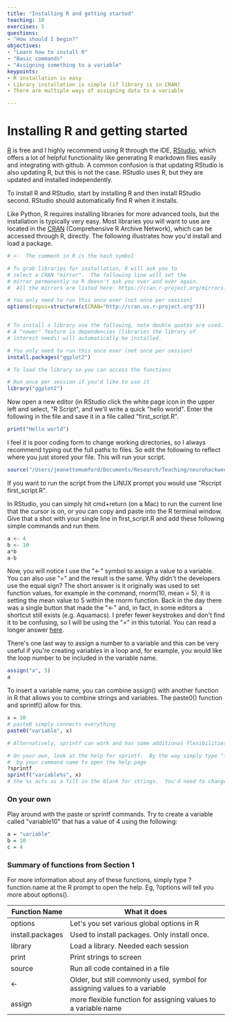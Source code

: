 ```yaml
---
title: "Installing R and getting started"
teaching: 10
exercises: 5
questions:
- "How should I begin?"
objectives:
- "Learn how to install R"
- "Basic commands"
- "Assigning something to a variable"
keypoints:
- R installation is easy
- Library installation is simple (if library is in CRAN)
- There are multiple ways of assigning data to a variable

---
```


# Installing R and getting started


[R](https://www.r-project.org/) is free and I highly recommend using R through the IDE, [RStudio](https://www.rstudio.com/), which offers a lot of helpful functionality like generating R markdown files easily and integrating with github.  A common confusion is that updating RStudio is also updating R, but this is not the case.  RStudio uses R, but they are updated and installed independently.

To install R and RStudio, start by installing R and then install RStudio second.  RStudio should automatically find R when it installs.

Like Python, R requires installing libraries for more advanced tools, but  the installation is typically very easy.  Most libraries you will want to use are located in the [CRAN](https://cran.r-project.org/) (Comprehensive R Archive Network), which can be accessed through R, directly.  The following illustrates how you'd install and load a package.



```r
# <-  The comment in R is the hash symbol

# To grab libraries for installation, R will ask you to
# select a CRAN "mirror".  The following line will set the
# mirror permanently so R doesn't ask you over and over again.
#  All the mirrors are listed here: https://cran.r-project.org/mirrors.html

# You only need to run this once ever (not once per session)
options(repos=structure(c(CRAN="http://cran.us.r-project.org")))


# To install a library use the following, note double quotes are used.
# A "newer" feature is dependencies (libraries the library of 
# interest needs) will automatically be installed.

# You only need to run this once ever (not once per session)
install.packages("ggplot2")

# To load the library so you can access the functions 

# Run once per session if you'd like to use it
library("ggplot2")
```
Now open a new editor (in RStudio click the white page icon in the upper left and select, "R Script", and we'll write a quick "hello world".  Enter the following in the file and save it in a file called "first_script.R".

```r
print("Hello world")
```

I feel it is poor coding form to change working directories, so I always recommend typing out the full paths to files.  So edit the following to reflect where you just stored your file.  This will run your script.

```r
source("/Users/jeanettemumford/Documents/Research/Teaching/neurohackweek2017/first_script.R")
```

If you want to run the script from the LINUX prompt you would use "Rscript first_script.R".  

In RStudio, you can simply hit cmd+return (on a Mac) to run the current line that the cursor is on, or you can copy and paste into the R terminal window.  Give that a shot with your single line in first_script.R and add these following simple commands and run them.


```r
a <- 4
b <- 10
a*b
a-b
```

Now, you will notice I use the "<-" symbol to assign a value to a variable.  You can also use "=" and the result is the same.  Why didn't the developers use the equal sign?  The short answer is it originally was used to set function values, for example in the command, rnorm(10, mean = 5), it is setting the mean value to 5 within the rnorm function.  Back in the day there was a single button that made the "<-" and, in fact, in some editors a shortcut still exists (e.g. Aquamacs).  I prefer fewer keystrokes and don't find it to be confusing, so I will be using the "=" in this tutorial.  You can read a longer answer [here](http://blog.revolutionanalytics.com/2008/12/use-equals-or-arrow-for-assignment.html).

There's one last way to assign a number to a variable and this can be very useful if you're creating variables in a loop and, for example, you would like the loop number to be included in the variable name.  

```r
assign("a", 5)
a
```
To insert a variable name, you can combine assign() with another function in R that allows you to combine strings and variables.  The paste0() function and sprintf() allow for this.  

```r
x = 10
# paste0 simply connects everything
paste0("variable", x)

# Alternatively, sprintf can work and has some additional flexibilities

# On your own, look at the help for sprintf.  By the way simply type "?" followed
#  by your command name to open the help page
?sprintf
sprintf("variable%s", x)
# the %s acts as a fill in the blank for strings.  You'd need to change this for number input
```

### On your own
Play around with the paste or sprintf commands.  Try to create a variable called "variable10" that has a value of 4 using the following:

```r
a = "variable"
b = 10
c = 4
```

### Summary of functions from Section 1
For more information about any of these functions, simply type ?function.name at the R prompt to open the help.  Eg, ?options will tell you more about options().

Function Name | What it does
------------------------- | -------------------------
options | Let's you set various global options in R
install.packages | Used to install packages.  Only install once.
library | Load a library.  Needed each session 
print | Print strings to screen
source | Run all code contained in a file
<- | Older, but still commonly used, symbol for assigning values to a variable
assign | more flexible function for assigning values to a variable name
